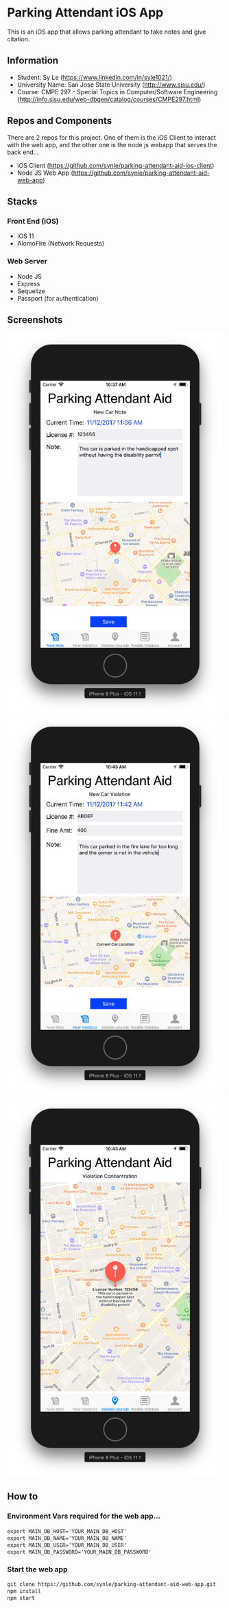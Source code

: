 # Parking Attendant iOS App
This is an iOS app that allows parking attendant to take notes and give citation.


## Information
- Student: Sy Le (https://www.linkedin.com/in/syle1021/)
- University Name: San Jose State University (http://www.sjsu.edu/)
- Course: CMPE 297 - Special Topics in Computer/Software Engineering (http://info.sjsu.edu/web-dbgen/catalog/courses/CMPE297.html)



## Repos and Components
There are 2 repos for this project. One of them is the iOS Client to interact with the web app, and the other one is the node js webapp that serves the back end...
- iOS Client (https://github.com/synle/parking-attendant-aid-ios-client)
- Node JS Web App (https://github.com/synle/parking-attendant-aid-web-app)


## Stacks
### Front End (iOS)
- iOS 11
- AlomoFire (Network Requests)


### Web Server
- Node JS
- Express
- Sequelize
- Passport (for authentication)


## Screenshots
![alt text](./screenshot/1.png "1")
![alt text](./screenshot/2.png "2")
![alt text](./screenshot/3.png "3")


## How to
### Environment Vars required for the web app...
```
export MAIN_DB_HOST='YOUR_MAIN_DB_HOST'
export MAIN_DB_NAME='YOUR_MAIN_DB_NAME'
export MAIN_DB_USER='YOUR_MAIN_DB_USER'
export MAIN_DB_PASSWORD='YOUR_MAIN_DB_PASSWORD'
```


### Start the web app
```
git clone https://github.com/synle/parking-attendant-aid-web-app.git
npm install
npm start
```
